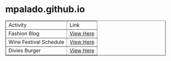 # mpalado.github.io

<Activities>
<html lang="en">
<head>
    <meta charset="UTF-8">
    <meta name="viewport" content="width=device-width, initial-scale=1.0">
    <title>Document</title>
    <link rel="stylesheet" href="">
</head>
<body>
    <table border='1'> 
        <tr>
            <td>Activity</td>
            <td>Link</td>
        </tr>
        <tr>
            <td>Fashion Blog</td>
            <td> <a href="#">View Here</a></td>
        </tr>
        <tr>
            <td>Wine Festival Schedule</td>
            <td> <a href="#">View Here</a></td>
        </tr>
        <tr>
            <td>Divies Burger</td>
            <td> <a href="#">View Here</a></td>
        </tr>
    </table>
</body>
</html>
